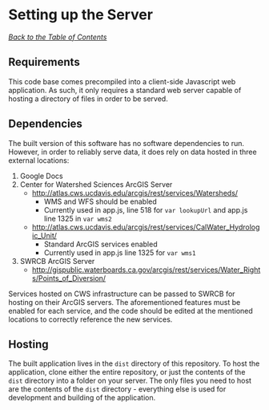 # Setting up the Server
[_Back to the Table of Contents_](./index.md)

## Requirements
This code base comes precompiled into a client-side Javascript web application. As such, it only requires a standard web server
capable of hosting a directory of files in order to be served.

## Dependencies
The built version of this software has no software dependencies to run. However, in order to reliably
serve data, it does rely on data hosted in three external locations:

1. Google Docs
2. Center for Watershed Sciences ArcGIS Server
    * http://atlas.cws.ucdavis.edu/arcgis/rest/services/Watersheds/
        * WMS and WFS should be enabled
        * Currently used in app.js, line 518 for `var lookupUrl` and app.js line 1325 in `var wms2`
    * http://atlas.cws.ucdavis.edu/arcgis/rest/services/CalWater_Hydrologic_Unit/
        * Standard ArcGIS services enabled
        * Currently used in app.js line 1325 for `var wms1`
3. SWRCB ArcGIS Server
    * http://gispublic.waterboards.ca.gov/arcgis/rest/services/Water_Rights/Points_of_Diversion/

Services hosted on CWS infrastructure can be passed to SWRCB for hosting on their ArcGIS servers. The aforementioned features
must be enabled for each service, and the code should be edited at the mentioned locations to correctly reference the new services.

## Hosting
The built application lives in the `dist` directory of this repository. To host the application, clone either the entire repository, or 
just the contents of the `dist` directory into a folder on your server. The only files
you need to host are the contents of the `dist` directory - everything else is used for development and building of the application.